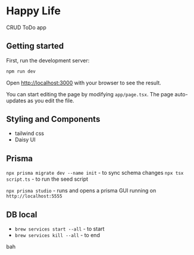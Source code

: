# Happy Life

CRUD ToDo app

## Getting started

First, run the development server:

```bash
npm run dev
```

Open [http://localhost:3000](http://localhost:3000) with your browser to see the result.

You can start editing the page by modifying `app/page.tsx`. The page auto-updates as you edit the file.

## Styling and Components

- tailwind css
- Daisy UI

## Prisma

`npx prisma migrate dev --name init` - to sync schema changes
`npx tsx script.ts` - to run the seed script

`npx prisma studio` - runs and opens a prisma GUI running on `http://localhost:5555`

## DB local

- `brew services start --all` - to start
- `brew services kill --all` - to end

bah
